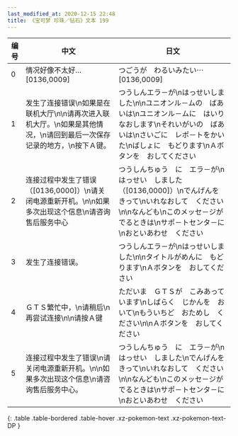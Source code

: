 ```yaml
---
last_modified_at: 2020-12-15 22:48
title: 《宝可梦 珍珠／钻石》文本 199
---
```

| 编号 | 中文 | 日文 |
| ---- | ---- | ---- |
| 0 | 情况好像不太好…[0136,0009] | つごうが　わるいみたい⋯　[0136,0009] |
| 1 | 发生了连接错误\n如果是在联机大厅\n\n请再次进入联机大厅。\n如果是其他情况，\n请回到最后一次保存记录的地方，\n按下Ａ键。 | つうしんエラ－が\nはっせいしました\n\nユニオンル－ムの　ばあいは\nユニオンル－ムに　はいりなおします\nそれいがいの　ばあいは\nさいごに　レポ－トをかいた\nばしょに　もどります\nＡボタンを　おしてください |
| 2 | 连接过程中发生了错误（[0136,0000]）\n请关闭电源重新开机。\n\n如果多次出现这个信息\n请咨询售后服务中心 | つうしんちゅう　に　エラ－が\nはっせい　しました（[0136,0000]）\nでんげんを　きって\nいれなおして　ください\n\nなんども\nこのメッセ－ジが　でるときは\nサポ－トセンタ－に\nおといあわせ　ください |
| 3 | 发生了连接错误。 | つうしんエラ－が\nはっせいしました\n\nタイトルがめんに　もどります\nＡボタンを　おしてください |
| 4 | ＧＴＳ繁忙中，\n请稍后\n再尝试连接\n\n请按Ａ键 | ただいま　ＧＴＳが　こみあっています\nしばらく　じかんを　おいて\nもういちど　おためし　ください\n\nＡボタンを　おしてください |
| 5 | 连接过程中发生了错误\n请关闭电源重新开机。\n\n如果多次出现这个信息\n请咨询售后服务中心。 | つうしんちゅう　に　エラ－が\nはっせい　しました\nでんげんを　きって\nいれなおして　ください\n\nなんども\nこのメッセ－ジが　でるときは\nサポ－トセンタ－に\nおといあわせ　ください |
{: .table .table-bordered .table-hover .xz-pokemon-text .xz-pokemon-text-DP }